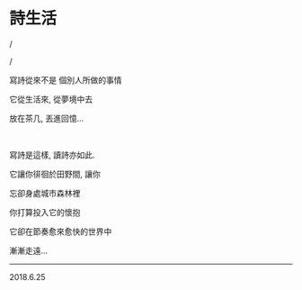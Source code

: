 # 詩生活

/

/


寫詩從來不是 個別人所做的事情

它從生活來, 從夢境中去

放在茶几, 丟進回憶...

<br>

寫詩是這樣, 讀詩亦如此.

它讓你徘徊於田野間, 讓你

忘卻身處城市森林裡

你打算投入它的懷抱

它卻在節奏愈來愈快的世界中

漸漸走遠...


---

2018.6.25
